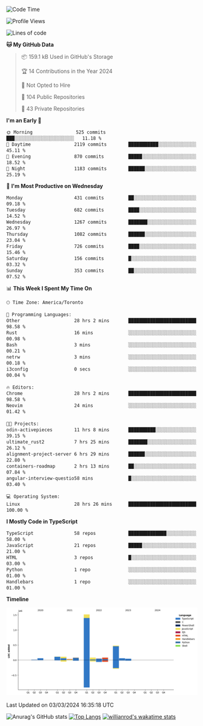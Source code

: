<!--START_SECTION:waka-->
![Code Time](http://img.shields.io/badge/Code%20Time-1%2C269%20hrs%2011%20mins-blue)

![Profile Views](http://img.shields.io/badge/Profile%20Views-1-blue)

![Lines of code](https://img.shields.io/badge/From%20Hello%20World%20I%27ve%20Written-2.7%20million%20lines%20of%20code-blue)

**🐱 My GitHub Data** 

> 📦 159.1 kB Used in GitHub's Storage 
 > 
> 🏆 14 Contributions in the Year 2024
 > 
> 🚫 Not Opted to Hire
 > 
> 📜 104 Public Repositories 
 > 
> 🔑 43 Private Repositories 
 > 
**I'm an Early 🐤** 

```text
🌞 Morning                525 commits         ███░░░░░░░░░░░░░░░░░░░░░░   11.18 % 
🌆 Daytime                2119 commits        ███████████░░░░░░░░░░░░░░   45.11 % 
🌃 Evening                870 commits         █████░░░░░░░░░░░░░░░░░░░░   18.52 % 
🌙 Night                  1183 commits        ██████░░░░░░░░░░░░░░░░░░░   25.19 % 
```
📅 **I'm Most Productive on Wednesday** 

```text
Monday                   431 commits         ██░░░░░░░░░░░░░░░░░░░░░░░   09.18 % 
Tuesday                  682 commits         ████░░░░░░░░░░░░░░░░░░░░░   14.52 % 
Wednesday                1267 commits        ███████░░░░░░░░░░░░░░░░░░   26.97 % 
Thursday                 1082 commits        ██████░░░░░░░░░░░░░░░░░░░   23.04 % 
Friday                   726 commits         ████░░░░░░░░░░░░░░░░░░░░░   15.46 % 
Saturday                 156 commits         █░░░░░░░░░░░░░░░░░░░░░░░░   03.32 % 
Sunday                   353 commits         ██░░░░░░░░░░░░░░░░░░░░░░░   07.52 % 
```


📊 **This Week I Spent My Time On** 

```text
🕑︎ Time Zone: America/Toronto

💬 Programming Languages: 
Other                    28 hrs 2 mins       █████████████████████████   98.58 % 
Rust                     16 mins             ░░░░░░░░░░░░░░░░░░░░░░░░░   00.98 % 
Bash                     3 mins              ░░░░░░░░░░░░░░░░░░░░░░░░░   00.21 % 
netrw                    3 mins              ░░░░░░░░░░░░░░░░░░░░░░░░░   00.18 % 
i3config                 0 secs              ░░░░░░░░░░░░░░░░░░░░░░░░░   00.04 % 

🔥 Editors: 
Chrome                   28 hrs 2 mins       █████████████████████████   98.58 % 
Neovim                   24 mins             ░░░░░░░░░░░░░░░░░░░░░░░░░   01.42 % 

🐱‍💻 Projects: 
odin-activepieces        11 hrs 8 mins       ██████████░░░░░░░░░░░░░░░   39.15 % 
ultimate_rust2           7 hrs 25 mins       ███████░░░░░░░░░░░░░░░░░░   26.12 % 
alignment-project-server 6 hrs 29 mins       ██████░░░░░░░░░░░░░░░░░░░   22.80 % 
containers-roadmap       2 hrs 13 mins       ██░░░░░░░░░░░░░░░░░░░░░░░   07.84 % 
angular-interview-questio58 mins             █░░░░░░░░░░░░░░░░░░░░░░░░   03.40 % 

💻 Operating System: 
Linux                    28 hrs 26 mins      █████████████████████████   100.00 % 
```

**I Mostly Code in TypeScript** 

```text
TypeScript               58 repos            ██████████████░░░░░░░░░░░   58.00 % 
JavaScript               21 repos            █████░░░░░░░░░░░░░░░░░░░░   21.00 % 
HTML                     3 repos             █░░░░░░░░░░░░░░░░░░░░░░░░   03.00 % 
Python                   1 repo              ░░░░░░░░░░░░░░░░░░░░░░░░░   01.00 % 
Handlebars               1 repo              ░░░░░░░░░░░░░░░░░░░░░░░░░   01.00 % 
```



**Timeline**

![Lines of Code chart](https://raw.githubusercontent.com/wise-introvert/wise-introvert/master/assets/bar_graph.png)


 Last Updated on 03/03/2024 16:35:18 UTC
<!--END_SECTION:waka-->

![Anurag's GitHub stats](https://github-readme-stats.vercel.app/api?username=wise-introvert&count_private=true&show_icons=true)
[![Top Langs](https://github-readme-stats.vercel.app/api/top-langs/?username=wise-introvert&langs_count=10)](https://github.com/anuraghazra/github-readme-stats)
[![willianrod's wakatime stats](https://github-readme-stats.vercel.app/api/wakatime?username=wiseintrovert)](https://github.com/anuraghazra/github-readme-stats)
